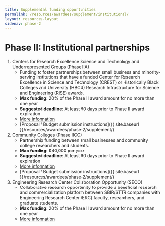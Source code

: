 ```yaml
---
title: Supplemental funding opportunities
permalink: /resources/awardees/supplement/institutional/
layout: resources-layout
sidenav: phase-2
---
```

<h1>
  <span>Phase II:</span>
  Institutional partnerships
</h1>

1. Centers for Research Excellence Science and Technology and Underrepresented Groups (Phase IIA)
    - Funding to foster partnerships between small business and minority-serving institutions that have a funded Center for Research Excellence in Science and Technology (CREST) or Historically Black Colleges and University (HBCU) Research Infrastructure for Science and Engineering (RISE) awards.
    - **Max funding**: 20% of the Phase II award amount for no more than one year
    - **Suggested deadline**: At least 90 days prior to Phase II award expiration
    - [More information](http://www.nsf.gov/pubs/2012/nsf12069/nsf12069.jsp?org=NSF)
    - [Proposal / Budget submission instructions]({{ site.baseurl }}/resources/awardees/phase-2/supplement/)
2. Community Colleges (Phase IICC)
    - Partnership funding between small businesses and community college researchers and students.
    - **Max funding**: $40,000 per year
    - **Suggested deadline**: At least 90 days prior to Phase II award expiration
    - [More information](http://www.nsf.gov/pubs/2012/nsf12076/nsf12076.jsp?org=NSF)
    - [Proposal / Budget submission instructions]({{ site.baseurl }}/resources/awardees/phase-2/supplement/)
3. Engineering Research Center Collaboration Opportunity (SECO)
    - Collaborative research opportunity to provide a beneficial research and commercialization platform between SBIR/STTR companies with Engineering Research Center (ERC) faculty, researchers, and graduate students.
    - **Max funding**: 20% of the Phase II award amount for no more than one year
    - [More information](http://www.nsf.gov/pubs/2015/nsf15043/nsf15043.jsp)
